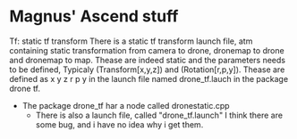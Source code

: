 # Magnus' Ascend stuff

Tf: static tf transform
  There is a static tf transform launch file, atm containing static transformation from camera to drone, dronemap to drone and dronemap to map.
  Thease are indeed static and the parameters needs to be defined, Typicaly (Transform[x,y,z]) and (Rotation[r,p,y]).
  Thease are defined as x y z r p y in the launch file named drone_tf.lauch in the package drone tf.


- The package drone_tf har a node called dronestatic.cpp
  - There is also a launch file, called "drone_tf.launch"
    I think there are some bug, and i have no idea why i get them.
    
